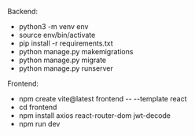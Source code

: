 Backend:
- python3 -m venv env
- source env/bin/activate 
- pip install -r requirements.txt
- python manage.py makemigrations
- python manage.py migrate
- python manage.py runserver

Frontend: 
- npm create vite@latest frontend -- --template react
- cd frontend
- npm install axios react-router-dom jwt-decode
- npm run dev    
